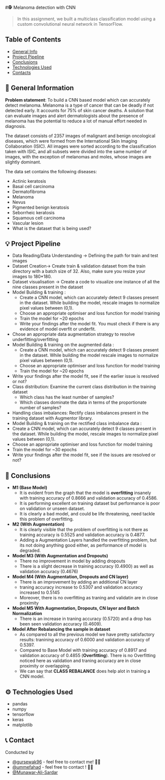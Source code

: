 #🕵️ Melanoma detection with CNN
> In this assignment, we built a multiclass classification model using a custom convolutional neural network in TensorFlow.


## Table of Contents
* [General Info](#general-information)
* [Project Pipeline](#project-pipeline)
* [Conclusions](#conclusions)
* [Technologies Used](#technologies-used)
* [Contacts](#contact)

<!-- You can include any other section that is pertinent to your problem -->

## 💁 General Information


**Problem statement**: To build a CNN based model which can accurately detect melanoma. Melanoma is a type of cancer that can be deadly if not detected early. It accounts for 75% of skin cancer deaths. A solution that can evaluate images and alert dermatologists about the presence of melanoma has the potential to reduce a lot of manual effort needed in diagnosis.


The dataset consists of 2357 images of malignant and benign oncological diseases, which were formed from the International Skin Imaging Collaboration (ISIC). All images were sorted according to the classification taken with ISIC, and all subsets were divided into the same number of images, with the exception of melanomas and moles, whose images are slightly dominant.


The data set contains the following diseases:
- Actinic keratosis
- Basal cell carcinoma
- Dermatofibroma
- Melanoma
- Nevus
- Pigmented benign keratosis
- Seborrheic keratosis
- Squamous cell carcinoma
- Vascular lesion
- What is the dataset that is being used?

<!-- You don't have to answer all the questions - just the ones relevant to your project. -->
## 💡 Project Pipeline

- Data Reading/Data Understanding → Defining the path for train and test images 
- Dataset Creation→ Create train & validation dataset from the train directory with a batch size of 32. Also, make sure you resize your images to 180*180.
- Dataset visualisation → Create a code to visualize one instance of all the nine classes present in the dataset 
- Model Building & training : 
    - Create a CNN model, which can accurately detect 9 classes present in the dataset. While building the model, rescale images to normalize pixel values between (0,1).
    - Choose an appropriate optimiser and loss function for model training
    - Train the model for ~20 epochs
    - Write your findings after the model fit. You must check if there is any evidence of model overfit or underfit.
- Chose an appropriate data augmentation strategy to resolve underfitting/overfitting 
- Model Building & training on the augmented data :
    - Create a CNN model, which can accurately detect 9 classes present in the dataset. While building the model rescale images to normalize pixel values between (0,1).
    - Choose an appropriate optimiser and loss function for model training
    - Train the model for ~20 epochs
- Write your findings after the model fit, see if the earlier issue is resolved or not?
- Class distribution: Examine the current class distribution in the training dataset 
    - Which class has the least number of samples?
    - Which classes dominate the data in terms of the proportionate number of samples?
- Handling class imbalances: Rectify class imbalances present in the training dataset with Augmentor library.
- Model Building & training on the rectified class imbalance data :
- Create a CNN model, which can accurately detect 9 classes present in the dataset. While building the model, rescale images to normalize pixel values between (0,1).
- Choose an appropriate optimiser and loss function for model training
- Train the model for ~30 epochs
- Write your findings after the model fit, see if the issues are resolved or not?

## 🧠 Conclusions
- **M1 (Base Model)**
    - It is evident from the graph that the model is **overfitting** insanely with training accuracy of 0.8666 and validation accuracy of  0.4586.
    - It is performing excellent on training dataset but performance is poor on validation or unseen dataset.
    - It is clearly a bad model, and could be life threatening, need tackle this problem of overfitting.
- **M2 (With Augmentation)**
    - It is clearly visible that the problem of overfitting is not there as training accuracy is 0.5525 and validation accuracy is 0.4877.
    - Adding a Augmentation Layers handled the overfitting problem, but its not doing anything good either, as performance of model is degraded.
- **Model M3 (With Augmentation and Dropouts)**
    - There no improvement in model by adding dropouts
    - There is a slight decrease in training accuracy (0.4900) as well as validation accuracy (0.4676)
- **Model M4 (With Augmentation, Dropouts and CN layer)**
    - There is an improvement by adding an additional CN layer
    - traning accuracy increase to 0.5307 and validation accuracy increased to 0.5145
    - Moreover, there is no overfitting as traning and validatin are in close proximity
- **Model M5 With Augmentation, Dropouts, CN layer and Batch Normalization**
    - There is an increase in traning accuracy (0.5720) and a drop has been seen validation accuracy (0.4609).
- **Model After Rebalancing the sample in dataset**
    - As compared to all the previous model we have pretty satisfactory results: tranining accuracy of 0.6000 and validation accuracy of 0.5397.
    - Compared to Base Model with training accuracy of 0.8917 and validation accuracy of 0.4855 (**Overfitting**). There is no Overfitting noticed here as validation and traning accuracy are in close proximity or overlapping.
    - We can say that **CLASS REBALANCE** does help alot in training a CNN model.

<!-- You don't have to answer all the questions - just the ones relevant to your project. -->


## ⚙️ Technologies Used
- pandas
- numpy
- tensorflow
- keras
- matplotlib

<!-- As the libraries versions keep on changing, it is recommended to mention the version of library used in this project -->


## 📞 Contact
Conducted by 

- [@gursewak96](https://github.com/gursewak9) - feel free to contact me! 🙋‍♂️
- [@ummefahad](https://github.com/ummefahad) - feel free to contact ! 🙋‍♀️
- [@Munawar-Ali-Sardar](https://github.com/Munawar-Ali-Sardar)


<!-- Optional -->
<!-- ## License -->
<!-- This project is open source and available under the [... License](). -->

<!-- You don't have to include all sections - just the one's relevant to your project -->
